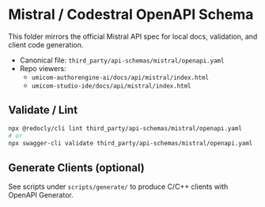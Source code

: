 # Mistral / Codestral OpenAPI Schema

This folder mirrors the official Mistral API spec for local docs, validation, and client code generation.

- Canonical file: `third_party/api-schemas/mistral/openapi.yaml`
- Repo viewers:
  - `umicom-authorengine-ai/docs/api/mistral/index.html`
  - `umicom-studio-ide/docs/api/mistral/index.html`

## Validate / Lint
```bash
npx @redocly/cli lint third_party/api-schemas/mistral/openapi.yaml
# or
npx swagger-cli validate third_party/api-schemas/mistral/openapi.yaml
```

## Generate Clients (optional)
See scripts under `scripts/generate/` to produce C/C++ clients with OpenAPI Generator.
